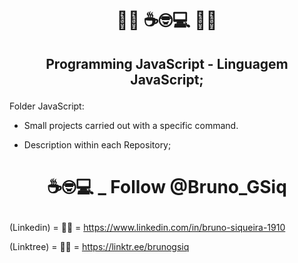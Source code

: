 # <p align="center">👨‍🎓 ☕🤓💻 👩‍🎓

## <p align="center">Programming JavaScript - Linguagem JavaScript;



Folder JavaScript: 

* Small projects carried out with a specific command.

* Description within each Repository;



# <p align="center">☕🤓💻 _ Follow @Bruno_GSiq

(Linkedin)  = 👨‍🎓 = https://www.linkedin.com/in/bruno-siqueira-1910 <br>

(Linktree)  = 👨‍🎓 = https://linktr.ee/brunogsiq<br>

